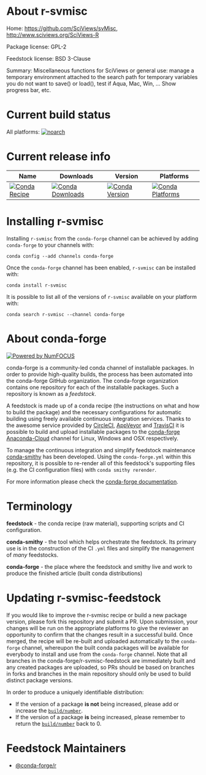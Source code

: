 <!--
# -*- mode: jinja -*-
-->

About r-svmisc
==============

Home: https://github.com/SciViews/svMisc, http://www.sciviews.org/SciViews-R

Package license: GPL-2

Feedstock license: BSD 3-Clause

Summary: Miscellaneous functions for SciViews or general use: manage a temporary environment attached to the search path for temporary variables you do not want to save() or load(), test if Aqua, Mac, Win, ... Show progress bar, etc.



Current build status
====================

All platforms:
[![noarch](https://img.shields.io/circleci/project/github/conda-forge/r-svmisc-feedstock/master.svg?label=noarch)](https://circleci.com/gh/conda-forge/r-svmisc-feedstock)

Current release info
====================

| Name | Downloads | Version | Platforms |
| --- | --- | --- | --- |
| [![Conda Recipe](https://img.shields.io/badge/recipe-r--svmisc-green.svg)](https://anaconda.org/conda-forge/r-svmisc) | [![Conda Downloads](https://img.shields.io/conda/dn/conda-forge/r-svmisc.svg)](https://anaconda.org/conda-forge/r-svmisc) | [![Conda Version](https://img.shields.io/conda/vn/conda-forge/r-svmisc.svg)](https://anaconda.org/conda-forge/r-svmisc) | [![Conda Platforms](https://img.shields.io/conda/pn/conda-forge/r-svmisc.svg)](https://anaconda.org/conda-forge/r-svmisc) |

Installing r-svmisc
===================

Installing `r-svmisc` from the `conda-forge` channel can be achieved by adding `conda-forge` to your channels with:

```
conda config --add channels conda-forge
```

Once the `conda-forge` channel has been enabled, `r-svmisc` can be installed with:

```
conda install r-svmisc
```

It is possible to list all of the versions of `r-svmisc` available on your platform with:

```
conda search r-svmisc --channel conda-forge
```


About conda-forge
=================

[![Powered by NumFOCUS](https://img.shields.io/badge/powered%20by-NumFOCUS-orange.svg?style=flat&colorA=E1523D&colorB=007D8A)](http://numfocus.org)

conda-forge is a community-led conda channel of installable packages.
In order to provide high-quality builds, the process has been automated into the
conda-forge GitHub organization. The conda-forge organization contains one repository
for each of the installable packages. Such a repository is known as a *feedstock*.

A feedstock is made up of a conda recipe (the instructions on what and how to build
the package) and the necessary configurations for automatic building using freely
available continuous integration services. Thanks to the awesome service provided by
[CircleCI](https://circleci.com/), [AppVeyor](https://www.appveyor.com/)
and [TravisCI](https://travis-ci.org/) it is possible to build and upload installable
packages to the [conda-forge](https://anaconda.org/conda-forge)
[Anaconda-Cloud](https://anaconda.org/) channel for Linux, Windows and OSX respectively.

To manage the continuous integration and simplify feedstock maintenance
[conda-smithy](https://github.com/conda-forge/conda-smithy) has been developed.
Using the ``conda-forge.yml`` within this repository, it is possible to re-render all of
this feedstock's supporting files (e.g. the CI configuration files) with ``conda smithy rerender``.

For more information please check the [conda-forge documentation](https://conda-forge.org/docs/).

Terminology
===========

**feedstock** - the conda recipe (raw material), supporting scripts and CI configuration.

**conda-smithy** - the tool which helps orchestrate the feedstock.
                   Its primary use is in the construction of the CI ``.yml`` files
                   and simplify the management of *many* feedstocks.

**conda-forge** - the place where the feedstock and smithy live and work to
                  produce the finished article (built conda distributions)


Updating r-svmisc-feedstock
===========================

If you would like to improve the r-svmisc recipe or build a new
package version, please fork this repository and submit a PR. Upon submission,
your changes will be run on the appropriate platforms to give the reviewer an
opportunity to confirm that the changes result in a successful build. Once
merged, the recipe will be re-built and uploaded automatically to the
`conda-forge` channel, whereupon the built conda packages will be available for
everybody to install and use from the `conda-forge` channel.
Note that all branches in the conda-forge/r-svmisc-feedstock are
immediately built and any created packages are uploaded, so PRs should be based
on branches in forks and branches in the main repository should only be used to
build distinct package versions.

In order to produce a uniquely identifiable distribution:
 * If the version of a package **is not** being increased, please add or increase
   the [``build/number``](https://conda.io/docs/user-guide/tasks/build-packages/define-metadata.html#build-number-and-string).
 * If the version of a package **is** being increased, please remember to return
   the [``build/number``](https://conda.io/docs/user-guide/tasks/build-packages/define-metadata.html#build-number-and-string)
   back to 0.

Feedstock Maintainers
=====================

* [@conda-forge/r](https://github.com/conda-forge/r/)

